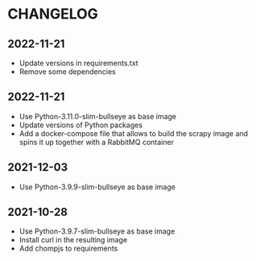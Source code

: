 # CHANGELOG

## 2022-11-21

+ Update versions in requirements.txt
+ Remove some dependencies

## 2022-11-21

+ Use Python-3.11.0-slim-bullseye as base image
+ Update versions of Python packages
+ Add a docker-compose file that allows to build the scrapy image
and spins it up together with a RabbitMQ container

## 2021-12-03

+ Use Python-3.9.9-slim-bullseye as base image

## 2021-10-28

+ Use Python-3.9.7-slim-bullseye as base image
+ Install curl in the resulting image
+ Add chompjs to requirements
